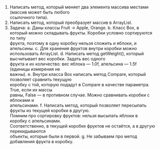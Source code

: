 1. Написать метод, который меняет два элемента массива местами (массив может быть любого  
   ссылочного типа).
2. Написать метод, который преобразует массив в ArrayList.
3. Задача:
   a. Даны классы Fruit -> Apple, Orange.
   b. Класс Box, в который можно складывать фрукты. Коробки условно сортируются по типу            
   фрукта, поэтому в одну коробку нельзя сложить и яблоки, и апельсины.
   c. Для хранения фруктов внутри коробки можно использовать ArrayList.
   d. Написать метод getWeight(), который высчитывает вес коробки. Задать вес одного          
   фрукта и их количество: вес яблока — 1.0f, апельсина — 1.5f (единицы измерения не              
   важны).
   e. Внутри класса Box написать метод Compare, который позволяет сравнить текущую          
   коробку с той, которую подадут в Compare в качестве параметра. True, если их массы              
   равны, False — в противном случае. Можно сравнивать коробки с яблоками и            
   апельсинами.
   f. Написать метод, который позволяет пересыпать фрукты из текущей коробки в другую.           
   Помним про сортировку фруктов: нельзя высыпать яблоки в коробку с апельсинами.           
   Соответственно, в текущей коробке фруктов не остаётся, а в другую перекидываются           
   объекты, которые были в первой.
   g. Не забываем про метод добавления фрукта в коробку.